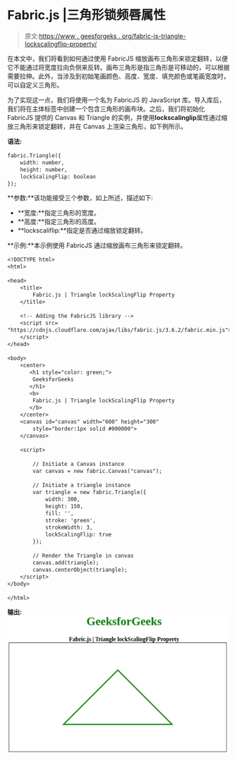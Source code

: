 # Fabric.js |三角形锁频唇属性

> 原文:[https://www . geesforgeks . org/fabric-js-triangle-lockscalingflip-property/](https://www.geeksforgeeks.org/fabric-js-triangle-lockscalingflip-property/)

在本文中，我们将看到如何通过使用 FabricJS 缩放画布三角形来锁定翻转，以便它不能通过将宽度拉向负侧来反转。画布三角形是指三角形是可移动的，可以根据需要拉伸。此外，当涉及到初始笔画颜色、高度、宽度、填充颜色或笔画宽度时，可以自定义三角形。

为了实现这一点，我们将使用一个名为 FabricJS 的 JavaScript 库。导入库后，我们将在主体标签中创建一个包含三角形的画布块。之后，我们将初始化 FabricJS 提供的 Canvas 和 Triangle 的实例，并使用**lockscalinglip**属性通过缩放三角形来锁定翻转，并在 Canvas 上渲染三角形，如下例所示。

**语法:**

```
fabric.Triangle({
    width: number,
    height: number,
    lockScalingFlip: boolean
});
```

**参数:**该功能接受三个参数，如上所述，描述如下:

*   **宽度:**指定三角形的宽度。
*   **高度:**指定三角形的高度。
*   **lockscaliflip:**指定是否通过缩放锁定翻转。

**示例:**本示例使用 FabricJS 通过缩放画布三角形来锁定翻转。

```
<!DOCTYPE html> 
<html> 

<head> 
    <title> 
        Fabric.js | Triangle lockScalingFlip Property
    </title> 

    <!-- Adding the FabricJS library -->
    <script src= 
"https://cdnjs.cloudflare.com/ajax/libs/fabric.js/3.6.2/fabric.min.js"> 
    </script> 
</head> 

<body> 
    <center>
       <h1 style="color: green;">
        GeeksforGeeks
       </h1>
       <b>
        Fabric.js | Triangle lockScalingFlip Property
       </b>
    </center>
    <canvas id="canvas" width="600" height="300"
        style="border:1px solid #000000"> 
    </canvas> 

    <script> 

        // Initiate a Canvas instance 
        var canvas = new fabric.Canvas("canvas"); 

        // Initiate a triangle instance 
        var triangle = new fabric.Triangle({
            width: 300,
            height: 150,
            fill: '',
            stroke: 'green',
            strokeWidth: 3,
            lockScalingFlip: true
        });

        // Render the Triangle in canvas 
        canvas.add(triangle); 
        canvas.centerObject(triangle);
    </script> 
</body> 

</html>
```

**输出:**
![](img/2e7f870130e13eddce96478776abddf4.png)